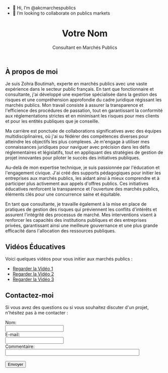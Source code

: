 - 👋 Hi, I’m @akcmarchespublics
- 💞️ I’m looking to collaborate on publics markets
<!---
akcmarchespublics/akcmarchespublics is a ✨ special ✨ repository because its `README.md` (this file) appears on your GitHub profile.
You can click the Preview link to take a look at your changes.
--->
<!DOCTYPE html>
<html lang="fr">
<head>
    <meta charset="UTF-8">
    <meta name="viewport" content="width=device-width, initial-scale=1.0">
    <title>Votre Nom - Consultant en Marchés Publics</title>
</head>
<body>
    <header>
        <h1>Votre Nom</h1>
        <p> Consultant en Marchés Publics</p>
    </header>
    <section>
       <section>
    <h2>À propos de moi</h2>
    <p>Je suis Zohra Boutimah, experte en marchés publics avec une vaste expérience dans le secteur public français. En tant que fonctionnaire et consultante, j'ai développé une expertise spécialisée dans la gestion des risques et une compréhension approfondie du cadre juridique régissant les marchés publics. Mon travail consiste à assurer la transparence et l'efficience des procédures de passation, tout en garantissant la conformité aux réglementations strictes et en minimisant les risques pour mes clients et pour les entités publiques que je conseille.</p>
    <p>Ma carrière est ponctuée de collaborations significatives avec des équipes multidisciplinaires, où j'ai su fédérer des compétences diverses pour atteindre les objectifs les plus complexes. Je m'engage à utiliser mes connaissances juridiques pour naviguer avec précision dans les défis réglementaires et législatifs, tout en appliquant des stratégies de gestion de projet innovantes pour piloter le succès des initiatives publiques.</p>
    <p>Au-delà de mon expertise technique, je suis passionnée par l'éducation et l'engagement civique. J'ai créé des supports pédagogiques pour initier les entreprises aux marchés publics, les aidant ainsi à mieux comprendre et à participer plus activement aux appels d'offres publics. Ces initiatives éducatives renforcent la transparence et l'ouverture des marchés publics, éléments clés pour une concurrence saine et équitable.</p>
    <p>En tant que consultante, je travaille également à la mise en place de pratiques de gestion des risques qui préviennent les conflits d'intérêts et assurent l'intégrité des processus de marché. Mes interventions visent à renforcer les capacités des institutions publiques et des entreprises privées, garantissant ainsi une meilleure gouvernance et une plus grande efficacité dans l'allocation des ressources publiques.</p>
</section>
    <section>
       <section>
    <h2>Vidéos Éducatives</h2>
    <p>Voici quelques vidéos pour vous initier aux marchés publics :</p>
    <ul>
        <li><a href="https://www.youtube.com/watch?v=VIDEO_XM-9oCUAWaU" target="_blank">Regarder la Vidéo 1</a></li>
        <li><a href="https://www.youtube.com/watch?v=VIDEO_OCxnHJMUYlU" target="_blank">Regarder la Vidéo 2</a></li>
        <li><a href="https://www.youtube.com/watch?v=VIDEO_3XpiWvEkneo&t=202s" target="_blank">Regarder la Vidéo 3</a></li>
    </ul>
</section>
    <footer>
        <h2>Contactez-moi</h2>
        <p>Si vous avez des questions ou si vous souhaitez discuter d'un projet, n'hésitez pas à me contacter :</p>
        <form action="mailto:akcmarchespublics@gmial.com" method="post" enctype="text/plain">
            Nom:<br> 
            <input type="text" name="akcmarchespublics"><br>
            E-mail:<br>
            <input type="text" name="mail"><br>
            Commentaire:<br>
            <input type="text" name="comment" size="50"><br><br>
            <input type="submit" value="Envoyer">
        </form>
    </footer>
</body>
</html>
